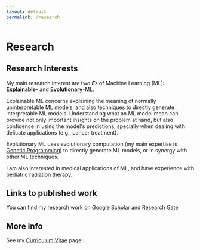 ```yaml
---
layout: default
permalink: /research
---
```

# Research

## Research Interests
My main research interest are two <em><b>E</b></em>s of Machine Learning (ML): **Explainable**- and **Evolutionary**-ML. 

Explainable ML concerns explaining the meaning of normally uninterpretable ML models, and also techniques to directly generate interpretable ML models. Understanding what an ML model mean can provide not only important insights on the problem at hand, but also confidence in using the model's predictions, specially when dealing with delicate applications (e.g., cancer treatment).

Evolutionary ML uses evolutionary computation (my main expertise is [Genetic Programming](https://en.wikipedia.org/wiki/Genetic_programming)) to directly generate ML models, or in synergy with other ML techniques.

I am also interested in medical applications of ML, and have experience with pediatric radiation therapy.


<!--## Working papers
I am currently working on the following papers:
- _Improving and Explaining Machine Learning by Evolving Interpretable Features_
- _Improving Semantic Backpropagation for Symbolic Regression with Semantic Compression and Unbiased Sampling_
- _Automatic Generation of Highly Individualized Pediatric Phantoms from Data_
-->

## Links to published work
You can find my research work on <a href='https://goo.gl/NSAjbT' target='_blank'>Google Scholar</a> and <a href='https://www.researchgate.net/profile/Marco_Virgolin' target='_blank'>Research Gate</a> 


## More info
See my [Curriculum Vitae](/curriculum.html) page. 